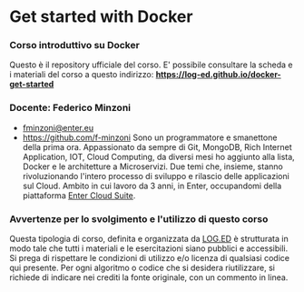 # Get started with Docker
### Corso introduttivo su Docker

Questo è il repository ufficiale del corso. E' possibile consultare la scheda e i materiali del corso a questo indirizzo: 
**https://log-ed.github.io/docker-get-started**

### Docente: Federico Minzoni  
- fminzoni@enter.eu  
- https://github.com/f-minzoni
Sono un programmatore e smanettone della prima ora. Appassionato da sempre di Git, MongoDB, Rich Internet Application, IOT, Cloud Computing, da diversi mesi ho aggiunto alla lista, Docker e le architetture a Microservizi. Due temi che, insieme, stanno rivoluzionando l'intero processo di sviluppo e rilascio delle applicazioni sul Cloud. Ambito in cui lavoro da 3 anni, in Enter, occupandomi della piattaforma [Enter Cloud Suite](http://www.entercloudsuite.com).

### Avvertenze per lo svolgimento e l'utilizzo di questo corso

Questa tipologia di corso, definita e organizzata da [LOG.ED](https://loged.it) è strutturata in modo tale che tutti i materiali e le esercitazioni siano pubblici e accessibili. Si prega di rispettare le condizioni di utilizzo e/o licenza di qualsiasi codice qui presente. Per ogni algoritmo o codice che si desidera riutilizzare, si richiede di indicare nei crediti la fonte originale, con un commento in linea.
